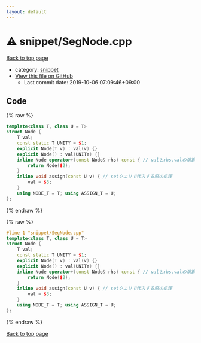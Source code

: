 ```yaml
---
layout: default
---
```


<!-- mathjax config similar to math.stackexchange -->
<script type="text/javascript" async
  src="https://cdnjs.cloudflare.com/ajax/libs/mathjax/2.7.5/MathJax.js?config=TeX-MML-AM_CHTML">
</script>
<script type="text/x-mathjax-config">
  MathJax.Hub.Config({
    TeX: { equationNumbers: { autoNumber: "AMS" }},
    tex2jax: {
      inlineMath: [ ['$','$'] ],
      processEscapes: true
    },
    "HTML-CSS": { matchFontHeight: false },
    displayAlign: "left",
    displayIndent: "2em"
  });
</script>

<script type="text/javascript" src="https://cdnjs.cloudflare.com/ajax/libs/jquery/3.4.1/jquery.min.js"></script>
<script src="https://cdn.jsdelivr.net/npm/jquery-balloon-js@1.1.2/jquery.balloon.min.js" integrity="sha256-ZEYs9VrgAeNuPvs15E39OsyOJaIkXEEt10fzxJ20+2I=" crossorigin="anonymous"></script>
<script type="text/javascript" src="../../assets/js/copy-button.js"></script>
<link rel="stylesheet" href="../../assets/css/copy-button.css" />


# :warning: snippet/SegNode.cpp

<a href="../../index.html">Back to top page</a>

* category: <a href="../../index.html#54de4c5e0ecfc39083b31b56ee36cb19">snippet</a>
* <a href="{{ site.github.repository_url }}/blob/master/snippet/SegNode.cpp">View this file on GitHub</a>
    - Last commit date: 2019-10-06 07:09:46+09:00




## Code

<a id="unbundled"></a>
{% raw %}
```cpp
template<class T, class U = T>
struct Node {
	T val;
	const static T UNITY = $1;
	explicit Node(T v) : val(v) {}
	explicit Node() : val(UNITY) {}
	inline Node operator+(const Node& rhs) const { // valとrhs.valの演算 
		return Node($2);
	}
	inline void assign(const U v) { // setクエリで代入する際の処理
		val = $3;
	}
	using NODE_T = T; using ASSIGN_T = U;
};
```
{% endraw %}

<a id="bundled"></a>
{% raw %}
```cpp
#line 1 "snippet/SegNode.cpp"
template<class T, class U = T>
struct Node {
	T val;
	const static T UNITY = $1;
	explicit Node(T v) : val(v) {}
	explicit Node() : val(UNITY) {}
	inline Node operator+(const Node& rhs) const { // valとrhs.valの演算 
		return Node($2);
	}
	inline void assign(const U v) { // setクエリで代入する際の処理
		val = $3;
	}
	using NODE_T = T; using ASSIGN_T = U;
};
```
{% endraw %}

<a href="../../index.html">Back to top page</a>

